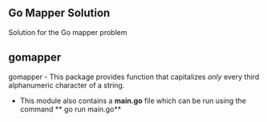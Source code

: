 ## Go Mapper Solution
Solution for the Go mapper problem
## gomapper
gomapper - This package provides function that capitalizes *only* every third alphanumeric character of a string.

- This module also contains a **main.go** file which can be run using the command ** go run main.go**